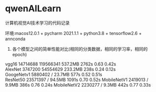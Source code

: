 # qwenAILearn
计算机视觉AI技术学习的代码记录

环境:macos12.0.1 + pycharm 2021.1.1 + python3.8 + tensorflow2.6 + annconda   

1. 各个模型之间的简单性能对比(相同的分类数据，相同的学习率，相同的epoch)  
  
vgg16       14714688    119566341   537.2MB    2762s    0.63     0.42s    
AlexNet     3747200     54554629    233.2MB    238s     0.24     0.12s   
GoogeNetv1  5880402     /           23.7MB     577s     0.52     0.51s        
ResNet50    23571397    /           94.5MB     1091s    0.70     0.52s
MobileNetV1 2419013     /           9.9MB      386s     0.76     0.24s
MobileNetV2 2230277     /           9.3MB      442s     0.77     0.33s    